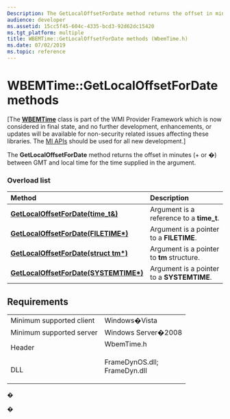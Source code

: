 ```yaml
---
Description: The GetLocalOffsetForDate method returns the offset in minutes (+ or &\#8211;) between GMT and local time for the time supplied in the argument.
audience: developer
ms.assetid: 15cc5f45-604c-4335-bcd3-92d62dc15420
ms.tgt_platform: multiple
title: WBEMTime::GetLocalOffsetForDate methods (WbemTime.h)
ms.date: 07/02/2019
ms.topic: reference
---
```


# WBEMTime::GetLocalOffsetForDate methods

\[The [**WBEMTime**](wbemtime.md) class is part of the WMI Provider Framework which is now considered in final state, and no further development, enhancements, or updates will be available for non-security related issues affecting these libraries. The [MI APIs](https://docs.microsoft.com/previous-versions/windows/desktop/wmi_v2/windows-management-infrastructure) should be used for all new development.\]

The **GetLocalOffsetForDate** method returns the offset in minutes (+ or �) between GMT and local time for the time supplied in the argument.

### Overload list



| Method                                                                                           | Description                                           |
|:-------------------------------------------------------------------------------------------------|:------------------------------------------------------|
| [**GetLocalOffsetForDate(time\_t&)**](https://msdn.microsoft.com/library/Aa394025(v=VS.85).aspx)         | Argument is a reference to a **time\_t**.<br/>  |
| [**GetLocalOffsetForDate(FILETIME\*)**](https://msdn.microsoft.com/library/Aa394022(v=VS.85).aspx)     | Argument is a pointer to a **FILETIME**.<br/>   |
| [**GetLocalOffsetForDate(struct tm\*)**](/windows/desktop/api/wbemtime/nf-wbemtime-wbemtime-getstructtm)   | Argument is a pointer to **tm** structure.<br/> |
| [**GetLocalOffsetForDate(SYSTEMTIME\*)**](https://msdn.microsoft.com/library/Aa394024(v=VS.85).aspx) | Argument is a pointer to a **SYSTEMTIME**.<br/> |



## Requirements



|                                     |                                                                                                                                                               |
|-------------------------------------|---------------------------------------------------------------------------------------------------------------------------------------------------------------|
| Minimum supported client<br/> | Windows�Vista<br/>                                                                                                                                      |
| Minimum supported server<br/> | Windows Server�2008<br/>                                                                                                                                |
| Header<br/>                   | <dl> <dt>WbemTime.h</dt> </dl>                                                                         |
| DLL<br/>                      | <dl> <dt>FrameDynOS.dll; </dt> <dt>FrameDyn.dll</dt> </dl> |



�

�




